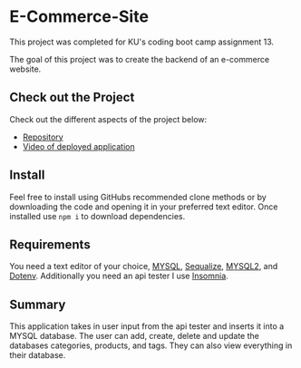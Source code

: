 # E-Commerce-Site
This project was completed for KU's coding boot camp assignment 13. 

The goal of this project was to create the backend of an e-commerce website.

## Check out the Project
Check out the different aspects of the project below:

- [Repository](https://github.com/johnathanmann/E-Commerce-Site/)
- [Video of deployed application](https://watch.screencastify.com/v/QFTbkOi7ZTnULqUOtVss)


## Install
Feel free to install using GitHubs recommended clone methods or by downloading the code and opening it in your preferred text editor. Once installed use `npm i` to download dependencies.

## Requirements
You need a text editor of your choice, [MYSQL](https://www.mysql.com/), [Sequalize](https://sequelize.org/), [MYSQL2](https://www.npmjs.com/package/mysql2), and [Dotenv](https://www.npmjs.com/package/dotenv). Additionally you need an api tester I use [Insomnia](https://insomnia.rest/download).

## Summary
This application takes in user input from the api tester and inserts it into a MYSQL database. The user can add, create, delete and update the databases categories, products, and tags. They can also view everything in their database. 
